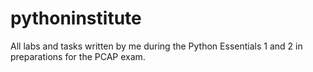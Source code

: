 # pythoninstitute
All labs and tasks written by me during the Python Essentials 1 and 2 in preparations for the PCAP exam.
